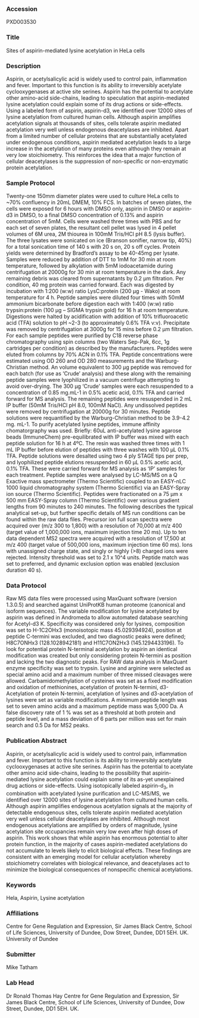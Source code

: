 ### Accession
PXD003530

### Title
Sites of aspirin-mediated lysine acetylation in HeLa cells

### Description
Aspirin, or acetylsalicylic acid is widely used to control pain, inflammation and fever. Important to this function is its ability to irreversibly acetylate cyclooxygenases at active site serines. Aspirin has the potential to acetylate other amino-acid side-chains, leading to speculation that aspirin-mediated lysine acetylation could explain some of its drug actions or side-effects. Using a labeled form of aspirin, aspirin-d3, we identified over 12000 sites of lysine acetylation from cultured human cells. Although aspirin amplifies acetylation signals at thousands of sites, cells tolerate aspirin mediated acetylation very well unless endogenous deacetylases are inhibited. Apart from a limited number of cellular proteins that are substantially acetylated under endogenous conditions, aspirin mediated acetylation leads to a large increase in the acetylation of many proteins even although they remain at very low stoichiometry. This reinforces the idea that a major function of cellular deacetylases is the suppression of non-specific or non-enzymatic protein acetylation.

### Sample Protocol
Twenty-one 150mm diameter plates were used to culture HeLa cells to ~70% confluency in 20mL DMEM, 10% FCS. In batches of seven plates, the cells were exposed for 6 hours with DMSO only, aspirin in DMSO or aspirin-d3 in DMSO, to a final DMSO concentration of 0.13% and aspirin concentration of 5mM. Cells were washed three times with PBS and for each set of seven plates, the resultant cell pellet was lysed in 4 pellet volumes of 6M urea, 2M thiourea in 100mM Tris/HCl pH 8.5 (lysis buffer). The three lysates were sonicated on ice (Branson sonifier, narrow tip, 40%) for a total sonication time of 140 s with 20 s on, 20 s off cycles. Protein yields were determined by Bradford’s assay to be 40-45mg per lysate. Samples were reduced by addition of DTT to 1mM for 30 min at room temperature, followed by alkylation with 5mM iodoacetamide during centrifugation at 20000g for 30 min at room temperature in the dark. Any remaining debris was cleared from supernatants by 0.2 μm filtration. Per condition, 40 mg protein was carried forward. Each was digested by incubation with 1:200 (w:w) ratio LysC:protein (200 μg - Wako) at room temperature for 4 h. Peptide samples were diluted four times with 50mM ammonium bicarbonate before digestion each with 1:400 (w:w) ratio trypsin:protein (100 μg – SIGMA trypsin gold) for 16 h at room temperature. Digestions were halted by acidification with addition of 10% trifluoroacetic acid (TFA) solution to pH ~2-3 (to approximately 0.6% TFA v:v). Precipitate was removed by centrifugation at 3000g for 15 mins before 0.2 μm filtration. For each sample peptides were purified by C18 reverse phase chromatography using spin columns (two Waters Sep-Pak, 6cc, 1g cartridges per condition) as described by the manufacturers. Peptides were eluted from columns by 70% ACN in 0.1% TFA. Peptide concentrations were estimated using OD 260 and OD 280 measurements and the Warburg-Christian method. An volume equivalent to 300 μg peptide was removed for each batch (for use as ‘Crude’ analysis) and these along with the remaining peptide samples were lyophilized in a vacuum centrifuge attempting to avoid over-drying. The 300 μg ‘Crude’ samples were each resuspended to a concentration of 0.85 mg.mL-1 in 0.5% acetic acid, 0.1% TFA and carried forward for MS analysis. The remaining peptides were resuspended in 2 mL IP buffer (50mM Tris/HCl pH 8.0, 100mM NaCl). Any undissolved peptides were removed by centrifugation at 20000g for 30 minutes. Peptide solutions were requantified by the Warburg-Christian method to be 3.9-4.2 mg. mL-1. To purify acetylated lysine peptides, immune affinity chomatorgraphy was used. Briefly: 60uL anti-acetylated lysine agarose beads (ImmuneChem) pre-equilibrated with IP buffer was mixed with each peptide solution for 16 h at 4ºC. The resin was washed three times with 1 mL IP buffer before elution of peptides with three washes with 100 μL 0.1% TFA. Peptide solutions were desalted using two 4 ply STAGE tips per prep, and lyophilized peptide elutions resuspended in 60 μL 0.5% acetic acid, 0.1% TFA. These were carried forward for MS analysis as ‘IP’ samples for each treatment.  Peptide samples were analysed by LC-MS/MS on a Q Exactive mass spectrometer (Thermo Scientific) coupled to an EASY-nLC 1000 liquid chromatography system (Thermo Scientific) via an EASY-Spray ion source (Thermo Scientific). Peptides were fractionated on a 75 μm x 500 mm EASY-Spray column (Thermo Scientific) over various gradient lengths from 90 minutes to 240 minutes. The following describes the typical analytical set-up, but further specific details of MS run conditions can be found within the raw data files. Precursor ion full scan spectra were acquired over (m/z 300 to 1,800) with a resolution of 70,000 at m/z 400 (target value of 1,000,000 ions, maximum injection time 20 ms). Up to ten data dependent MS2 spectra were acquired with a resolution of 17,500 at m/z 400 (target value of 500,000 ions, maximum injection time 60 ms). Ions with unassigned charge state, and singly or highly (>8) charged ions were rejected. Intensity threshold was set to 2.1 x 10^4 units. Peptide match was set to preferred, and dynamic exclusion option was enabled (exclusion duration 40 s).

### Data Protocol
Raw MS data files were processed using MaxQuant software (version 1.3.0.5) and searched against UniProtKB human proteome (canonical and isoform sequences). The variable modification for lysine acetylated by aspirin was defined in Andromeda to allow automated database searching for Acetyl-d3 K. Specificity was considered only for lysines, composition was set to H-1C2OHx3 (monoisotopic mass 45.029394924), position at peptide C-termini was excluded, and two diagnostic peaks were defined; H8C7ONHx3 (128.1028942181) and H11C7ON2Hx3 (145.1294433196). To look for potential protein N-terminal acetylation by aspirin an identical modification was created but only considering protein N-termini as position and lacking the two diagnostic peaks. For RAW data analysis in MaxQuant enzyme specificity was set to trypsin. Lysine and arginine were selected as special amino acid and a maximum number of three missed cleavages were allowed. Carbamidomethylation of cysteines was set as a fixed modification and oxidation of methionines, acetylation of protein N-termini, d3-Acetylation of protein N-termini, acetylation of lysines and d3-acetylation of lysines were set as variable modifications. A minimum peptide length was set to seven amino acids and a maximum peptide mass was 5,000 Da. A false discovery rate of 1 % was set as a threshold at both protein and peptide level, and a mass deviation of 6 parts per million was set for main search and 0.5 Da for MS2 peaks.

### Publication Abstract
Aspirin, or acetylsalicylic acid is widely used to control pain, inflammation and fever. Important to this function is its ability to irreversibly acetylate cyclooxygenases at active site serines. Aspirin has the potential to acetylate other amino acid side-chains, leading to the possibility that aspirin-mediated lysine acetylation could explain some of its as-yet unexplained drug actions or side-effects. Using isotopically labeled aspirin-d<sub>3</sub>, in combination with acetylated lysine purification and LC-MS/MS, we identified over 12000 sites of lysine acetylation from cultured human cells. Although aspirin amplifies endogenous acetylation signals at the majority of detectable endogenous sites, cells tolerate aspirin mediated acetylation very well unless cellular deacetylases are inhibited. Although most endogenous acetylations are amplified by orders of magnitude, lysine acetylation site occupancies remain very low even after high doses of aspirin. This work shows that while aspirin has enormous potential to alter protein function, in the majority of cases aspirin-mediated acetylations do not accumulate to levels likely to elicit biological effects. These findings are consistent with an emerging model for cellular acetylation whereby stoichiometry correlates with biological relevance, and deacetylases act to minimize the biological consequences of nonspecific chemical acetylations.

### Keywords
Hela, Aspirin, Lysine acetylation

### Affiliations
Centre for Gene Regulation and Expression, Sir James Black Centre, School of Life Sciences, University of Dundee, Dow Street, Dundee, DD1 5EH. UK.
University of Dundee

### Submitter
Mike Tatham

### Lab Head
Dr Ronald Thomas Hay
Centre for Gene Regulation and Expression, Sir James Black Centre, School of Life Sciences, University of Dundee, Dow Street, Dundee, DD1 5EH. UK.


